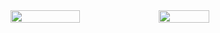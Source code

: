 <div style="display: flex; flex-direction: row">
  <img width="47%" src="https://github-readme-stats.vercel.app/api?username=abdessalam-dai"/>
  <img width="40%" src="https://github-readme-stats.vercel.app/api/top-langs/?username=abdessalam-dai&layout=compact&langs_count=7"/>  
</div>
